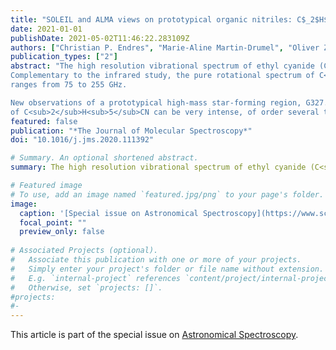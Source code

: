 ```yaml
---
title: "SOLEIL and ALMA views on prototypical organic nitriles: C$_2$H$_5$CN"
date: 2021-01-01
publishDate: 2021-05-02T11:46:22.283109Z
authors: ["Christian P. Endres", "Marie-Aline Martin-Drumel", "Oliver Zingsheim", "Luis Bonah", "Olivier Pirali", "Tianwei Zhang", "Álvaro Sánchez-Monge", "Thomas Möller", "Nadine Wehres", "Peter Schilke", "Michael C. McCarthy", "Stephan Schlemmer", "Paola Caselli", "Sven Thorwirth"]
publication_types: ["2"]
abstract: "The high resolution vibrational spectrum of ethyl cyanide (C<sub>2</sub>H<sub>5</sub>CN) has been investigated  in the far-IR using synchrotron-based Fourier transform spectroscopy. The assignment was performed using the Automated Spectral Assignment Procedure (ASAP) allowing accurate rotational energy levels of the four lowest fundamental vibrations of the species, namely the $v_{13}=1$ @ 205.934099(8) cm$^{-1}$, and $v_{21}=1$ @ 212.141101(8) cm$^{-1}$, $v_{20}=1$ @ 372.635293(15) cm$^{-1}$, $v_{12} =1$ @ 532.699617(16) cm$^{-1}$ states, to be determined. The analysis not only confirms the applicability of the ASAP in the treatment of (dense) high-resolution infrared spectra but also reveals some of its limitations.
Complementary to the infrared study, the pure rotational spectrum of C<sub>2</sub>H<sub>5</sub>CN was also studied in selected frequency
ranges from 75 to 255 GHz. 

New observations of a prototypical high-mass star-forming region, G327.3$-$0.6, performed with the Atacama Large Millimeter Array show that vibrational satellites
of C<sub>2</sub>H<sub>5</sub>CN can be very intense, of order several tens of Kelvin in units of brightness temperature."
featured: false
publication: "*The Journal of Molecular Spectroscopy*"
doi: "10.1016/j.jms.2020.111392"

# Summary. An optional shortened abstract.
summary: The high resolution vibrational spectrum of ethyl cyanide (C<sub>2</sub>H<sub>5</sub>CN) has been investigated  in the far-IR using synchrotron-based Fourier transform spectroscopy enabling the spectral assignment of the four lowest fundamental vibrations.

# Featured image
# To use, add an image named `featured.jpg/png` to your page's folder. 
image:
  caption: '[Special issue on Astronomical Spectroscopy](https://www.sciencedirect.com/journal/journal-of-molecular-spectroscopy/special-issue/10V9XVHVRBN)'
  focal_point: ""
  preview_only: false
  
# Associated Projects (optional).
#   Associate this publication with one or more of your projects.
#   Simply enter your project's folder or file name without extension.
#   E.g. `internal-project` references `content/project/internal-project/index.md`.
#   Otherwise, set `projects: []`.
#projects:
#- 
---
```


This article is part of the special issue on [Astronomical Spectroscopy](https://www.sciencedirect.com/journal/journal-of-molecular-spectroscopy/special-issue/10V9XVHVRBN).
